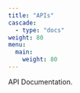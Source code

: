 ```yaml
---
title: "APIs"
cascade:
  - type: "docs"
weight: 80
menu:
  main:
    weight: 80
---
```


API Documentation.
